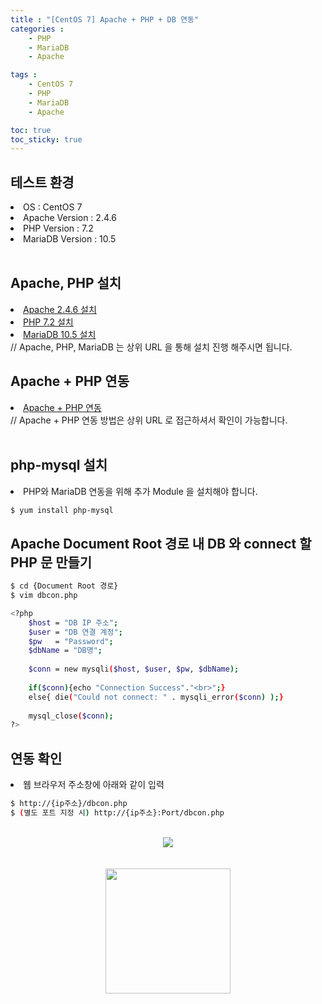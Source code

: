 ```yaml
---
title : "[CentOS 7] Apache + PHP + DB 연동"
categories : 
    - PHP
    - MariaDB
    - Apache

tags :
    - CentOS 7
    - PHP
    - MariaDB
    - Apache

toc: true
toc_sticky: true
---
```



## 테스트 환경<br>
<li> OS : CentOS 7</li>
<li> Apache Version : 2.4.6</li>
<li> PHP Version : 7.2</li>
<li> MariaDB Version : 10.5 </li>
<br>

## Apache, PHP 설치
<li><a href="https://hyundo0630.github.io/apache/CentOS-7-Apache-Install/"> Apache 2.4.6 설치</a></li>
<li><a href="https://hyundo0630.github.io/php/CentOS-7-PHP-7.2/"> PHP 7.2 설치 </a></li>
<li><a href="https://hyundo0630.github.io/mariadb/CentOS7-MariaDB-10.5-Version-Install/"> MariaDB 10.5 설치 </a></li>
// Apache, PHP, MariaDB 는 상위 URL 을 통해 설치 진행 해주시면 됩니다.

<br>

## Apache + PHP 연동
<li><a href="https://hyundo0630.github.io/apache/CentOS-7-Aapche-+-PHP-%EC%97%B0%EB%8F%99/"> Apache + PHP 연동</a></li>
// Apache + PHP 연동 방법은 상위 URL 로 접근하셔서 확인이 가능합니다.
<br>
<br>

## php-mysql 설치
<li>PHP와 MariaDB 연동을 위해 추가 Module 을 설치해야 합니다.</li>

```bash
$ yum install php-mysql
```

## Apache Document Root 경로 내 DB 와 connect 할 PHP 문 만들기
```bash
$ cd {Document Root 경로}
$ vim dbcon.php

<?php
    $host = "DB IP 주소";
    $user = "DB 연결 계정";
    $pw   = "Password";
    $dbName = "DB명";
    
    $conn = new mysqli($host, $user, $pw, $dbName);
    
    if($conn){echo "Connection Success"."<br>";}
    else{ die("Could not connect: " . mysqli_error($conn) );}
    
    mysql_close($conn);
?>
```

## 연동 확인
<li>웹 브라우저 주소창에 아래와 같이 입력</li>

```bash
$ http://{ip주소}/dbcon.php
$ (별도 포트 지정 시) http://{ip주소}:Port/dbcon.php
```
<br>
<div style="text-align:center;">
<img src="https://github.com/hyundo0630/hyundo0630.github.io/blob/main/images/Apache+php+MariaDB%20%EC%97%B0%EB%8F%99%20%EA%B4%80%EB%A0%A8/PHP+MariaDB%EC%97%B0%EB%8F%99.png?raw=true">
</div>
<br><br>
<div style="text-align:center;">
<img src="https://github.com/hyundo0630/hyundo0630.github.io/blob/main/images/%EA%B0%90%EC%82%AC%ED%95%A9%EB%8B%88%EB%8B%A4.gif?raw=true" width="200" height="200">
</div>